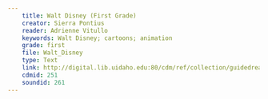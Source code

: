 ```yaml
---
    title: Walt Disney (First Grade)
    creator: Sierra Pontius
    reader: Adrienne Vitullo
    keywords: Walt Disney; cartoons; animation
    grade: first
    file: Walt_Disney
    type: Text
    link: http://digital.lib.uidaho.edu:80/cdm/ref/collection/guidedread/id/251
    cdmid: 251
    soundid: 261
---
```

